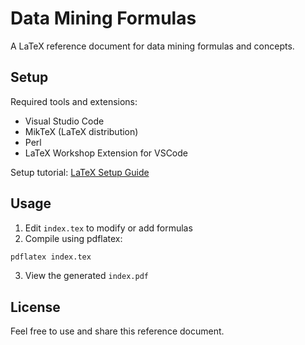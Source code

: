 # Data Mining Formulas

A LaTeX reference document for data mining formulas and concepts.

## Setup

Required tools and extensions:
- Visual Studio Code
- MikTeX (LaTeX distribution)
- Perl
- LaTeX Workshop Extension for VSCode

Setup tutorial: [LaTeX Setup Guide](https://youtu.be/4lyHIQl4VM8)

## Usage

1. Edit `index.tex` to modify or add formulas
2. Compile using pdflatex:
```bash
pdflatex index.tex
```
3. View the generated `index.pdf`

## License

Feel free to use and share this reference document. 